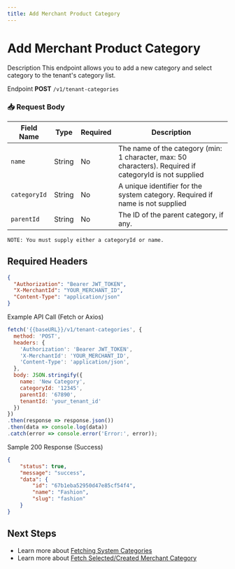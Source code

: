 ```yaml
---
title: Add Merchant Product Category
---
```


# Add Merchant Product Category

 Description
This endpoint allows you to add a new category and select category to the tenant's category list.

 Endpoint
**POST** `/v1/tenant-categories`

### 📥 Request Body

| Field Name  | Type   | Required | Description                                       |
|-------------|--------|----------|---------------------------------------------------|
| `name`      | String | No      | The name of the category (min: 1 character, max: 50 characters). Required if categoryId is not supplied |
| `categoryId`| String | No       | A unique identifier for the system category. Required if name is not supplied |
| `parentId`  | String | No       | The ID of the parent category, if any.            |

`NOTE: You must supply either a categoryId or name.`

##  Required Headers
```json
{
  "Authorization": "Bearer JWT_TOKEN",
  "X-MerchantId": "YOUR_MERCHANT_ID",
  "Content-Type": "application/json"
}
```

 Example API Call (Fetch or Axios)

```js
fetch('{{baseURL}}/v1/tenant-categories', {
  method: 'POST',
  headers: {
    'Authorization': 'Bearer JWT_TOKEN',
    'X-MerchantId': 'YOUR_MERCHANT_ID',
    'Content-Type': 'application/json',
  },
  body: JSON.stringify({
    name: 'New Category',
    categoryId: '12345',
    parentId: '67890',
    tenantId: 'your_tenant_id'
  })
})
.then(response => response.json())
.then(data => console.log(data))
.catch(error => console.error('Error:', error));
```
Sample 200 Response (Success)
```json
{
    "status": true,
    "message": "success",
    "data": {
        "id": "67b1eba52950d47e85cf54f4",
        "name": "Fashion",
        "slug": "fashion"
    }
}
```

##  Next Steps
- Learn more about [Fetching System Categories](./fetch-categories.md)
- Learn more about [Fetch Selected/Created Merchant Category](./fetch-selected-categories.md)

